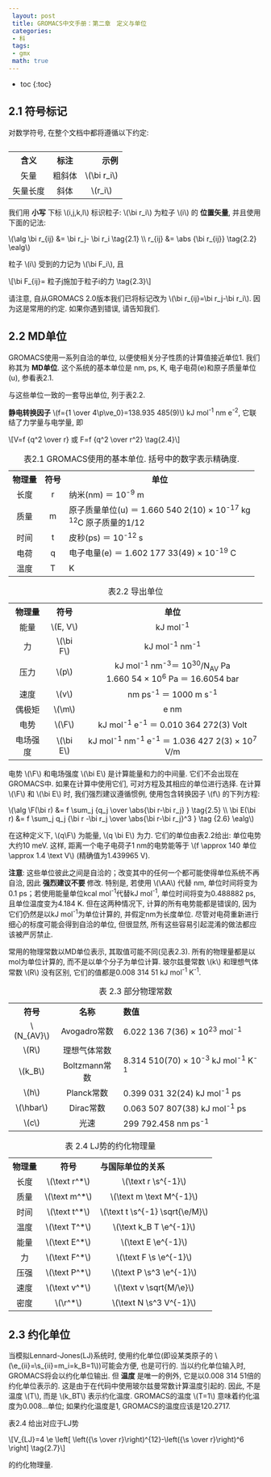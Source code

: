 ```yaml
---
 layout: post
 title: GROMACS中文手册：第二章　定义与单位
 categories:
 - 科
 tags:
 - gmx
 math: true
---
```


* toc
{:toc}


## 2.1 符号标记

<p>对数学符号, 在整个文档中都将遵循以下约定:</p>

<table><caption></caption>
<tr>
<th style="text-align:center;">含义</th>
<th style="text-align:center;">标注</th>
<th style="text-align:right;">示例</th>
</tr>
<tr>
<td style="text-align:center;">矢量</td>
<td style="text-align:center;">粗斜体</td>
<td style="text-align:center;">\(\bi r_i\)</td>
</tr>
<tr>
<td style="text-align:center;">矢量长度</td>
<td style="text-align:center;">斜体</td>
<td style="text-align:center;">\(r_i\)</td>
</tr>
</table>

<p>我们用 <strong>小写</strong> 下标 <span class="math">\(i,j,k,l\)</span> 标识粒子: <span class="math">\(\bi r_i\)</span> 为粒子 <span class="math">\(i\)</span> 的 <strong>位置矢量</strong>, 并且使用下面的记法:</p>

<p><span class="math">\(\alg
\bi r_{ij} &= \bi r_j- \bi r_i \tag{2.1} \\
r_{ij}     &= \abs {\bi r_{ij}}    \tag{2.2}
\ealg\)</span></p>

<p>粒子 <span class="math">\(i\)</span> 受到的力记为 <span class="math">\(\bi F_i\)</span>, 且</p>

<p><span class="math">\[\bi F_{ij}= 粒子j施加于粒子i的力 \tag{2.3}\]</span></p>

<p>请注意, 自从GROMACS 2.0版本我们已将标记改为 <span class="math">\(\bi r_{ij}=\bi r_j-\bi r_i\)</span>. 因为这是常用的约定. 如果你遇到错误, 请告知我们.</p>

## 2.2 MD单位

<p>GROMACS使用一系列自洽的单位, 以便使相关分子性质的计算值接近单位1. 我们称其为 <strong>MD单位</strong>. 这个系统的基本单位是 nm, ps, K, 电子电荷(e)和原子质量单位(u), 参看表2.1.</p>

<p>与这些单位一致的一套导出单位, 列于表2.2.</p>

<p><strong>静电转换因子</strong> <span class="math">\(f={1 \over 4\p\ve_0}=138.935 485(9)\)</span> kJ mol<sup>-1</sup> nm e<sup>-2</sup>, 它联结了力学量与电学量, 即</p>

<p><span class="math">\[V=f {q^2 \over r}   或   F=f {q^2 \over r^2} \tag{2.4}\]</span></p>

<table><caption> 表2.1 GROMACS使用的基本单位. 括号中的数字表示精确度.</caption>
<tr>
<th style="text-align:center;">物理量</th>
<th style="text-align:center;">符号</th>
<th style="text-align:center;">单位</th>
</tr>
<tr>
<td style="text-align:center;"> 长度 </td>
<td style="text-align:center;">r</td>
<td style="text-align:left;">纳米(nm) ＝ 10<sup>-9</sup> m</td>
</tr>
<tr>
<td style="text-align:center;"> 质量 </td>
<td style="text-align:center;">m</td>
<td style="text-align:left;">原子质量单位(u) ＝ 1.660 540 2(10) × 10<sup>-17</sup> kg<br> <sup>12</sup>C 原子质量的1/12</td>
</tr>
<tr>
<td style="text-align:center;"> 时间 </td>
<td style="text-align:center;">t</td>
<td style="text-align:left;">皮秒(ps) ＝ 10<sup>-12</sup> s</td>
</tr>
<tr>
<td style="text-align:center;"> 电荷 </td>
<td style="text-align:center;">q</td>
<td style="text-align:left;">电子电量(e) ＝ 1.602 177 33(49) × 10<sup>-19</sup> C</td>
</tr>
<tr>
<td style="text-align:center;"> 温度 </td>
<td style="text-align:center;">T</td>
<td style="text-align:left;">K</td>
</tr>
</table>

<table><caption> 表2.2 导出单位</caption>
<tr>
<th style="text-align:center;"> 物理量</th>
<th style="text-align:center;">符号</th>
<th style="text-align:center;">单位</th>
</tr>
<tr>
<td style="text-align:center;">  能量      </td>
<td style="text-align:center;">\(E, V\)</td>
<td style="text-align:center;">kJ mol<sup>-1</sup></td>
</tr>
<tr>
<td style="text-align:center;">  力        </td>
<td style="text-align:center;">\(\bi F\)</td>
<td style="text-align:center;">kJ mol<sup>-1</sup> nm<sup>-1</sup></td>
</tr>
<tr>
<td style="text-align:center;">  压力      </td>
<td style="text-align:center;">\(p\)</td>
<td style="text-align:center;">kJ mol<sup>-1</sup> nm<sup>-3</sup>＝ 10<sup>30</sup>/N<sub>AV</sub> Pa <br> 1.660 54 × 10<sup>6</sup> Pa ＝ 16.6054 bar</td>
</tr>
<tr>
<td style="text-align:center;">  速度      </td>
<td style="text-align:center;">\(v\)</td>
<td style="text-align:center;">nm ps<sup>-1</sup> ＝ 1000 m s<sup>-1</sup></td>
</tr>
<tr>
<td style="text-align:center;">  偶极矩    </td>
<td style="text-align:center;">\(\m\)</td>
<td style="text-align:center;">e nm</td>
</tr>
<tr>
<td style="text-align:center;">  电势      </td>
<td style="text-align:center;">\(\F\)</td>
<td style="text-align:center;">kJ mol<sup>-1</sup> e<sup>-1</sup> ＝ 0.010 364 272(3) Volt</td>
</tr>
<tr>
<td style="text-align:center;">  电场强度  </td>
<td style="text-align:center;">\(\bi E\)</td>
<td style="text-align:center;">kJ mol<sup>-1</sup> nm<sup>-1</sup> e<sup>-1</sup> ＝ 1.036 427 2(3) × 10<sup>7</sup> V/m</td>
</tr>
</table>

<p>电势 <span class="math">\(\F\)</span> 和电场强度 <span class="math">\(\bi E\)</span> 是计算能量和力的中间量. 它们不会出现在GROMACS中. 如果在计算中使用它们, 可对方程及其相应的单位进行选择. 在计算 <span class="math">\(\F\)</span> 和 <span class="math">\(\bi E\)</span> 时, 我们强烈建议遵循惯例, 使用包含转换因子 <span class="math">\(f\)</span> 的下列方程:</p>

<p><span class="math">\(\alg
\F(\bi r) &= f \sum_j {q_j \over \abs{\bi r-\bi r_j} }                     \tag{2.5} \\
\bi E(\bi r) &= f \sum_j q_j {\bi r -\bi r_j \over \abs{\bi r-\bi r_j}^3 } \tag {2.6}
\ealg\)</span></p>

<p>在这种定义下, <span class="math">\(q\F\)</span> 为能量, <span class="math">\(q \bi E\)</span> 为力. 它们的单位由表2.2给出: 单位电势大约10 meV. 这样, 距离一个电子电荷子1 nm的电势能等于 <span class="math">\(f \approx 140 单位 \approx 1.4 \text V\)</span> (精确值为1.439965 V).</p>

<p><strong>注意</strong>: 这些单位彼此之间是自洽的；改变其中的任何一个都可能使得单位系统不再自洽, 因此 <strong>强烈建议不要</strong> 修改. 特别是, 若使用 <span class="math">\(\AA\)</span> 代替 nm, 单位时间将变为0.1 ps；若使用能量单位kcal mol<sup>-1</sup>代替kJ mol<sup>-1</sup>, 单位时间将变为0.488882 ps, 且单位温度变为4.184 K. 但在这两种情况下, 计算的所有电势能都是错误的, 因为它们仍然是以kJ mol<sup>-1</sup>为单位计算的, 并假定nm为长度单位. 尽管对电荷重新进行细心的标度可能会得到自洽的单位, 但很显然, 所有这些容易引起混淆的做法都应该被严厉禁止.</p>

<p>常用的物理常数以MD单位表示, 其取值可能不同(见表2.3). 所有的物理量都是以mol为单位计算的, 而不是以单个分子为单位计算. 玻尔兹曼常数 <span class="math">\(k\)</span> 和理想气体常数 <span class="math">\(R\)</span> 没有区别, 它们的值都是0.008 314 51 kJ mol<sup>-1</sup> K<sup>-1</sup>.</p>

<table><caption> 表 2.3 部分物理常数</caption>
<tr>
<th style="text-align:center;"> 符号   </th>
<th style="text-align:center;">名称</th>
<th colspan="2" style="text-align:left;"> 数值 </th>
</tr>
<tr>
<td style="text-align:center;"> \(N_{AV}\) </td>
<td style="text-align:center;">Avogadro常数</td>
<td colspan="2" style="text-align:left;"> 6.022 136 7(36) × 10<sup>23</sup> mol<sup>-1</sup></td>
</tr>
<tr>
<td style="text-align:center;"> \(R\)      </td>
<td style="text-align:center;">理想气体常数</td>
<td rowspan="2" colspan="2" style="text-align:left;"> 8.314 510(70) × 10<sup>-3</sup> kJ mol<sup>-1</sup> K<sup>-1</sup></td>
</tr>
<tr>
<td style="text-align:center;"> \(k_B\)    </td>
<td style="text-align:center;">Boltzmann常数</td>
</tr>
<tr>
<td style="text-align:center;"> \(h\)      </td>
<td style="text-align:center;">Planck常数</td>
<td colspan="2" style="text-align:left;"> 0.399 031 32(24) kJ mol<sup>-1</sup> ps</td>
</tr>
<tr>
<td style="text-align:center;"> \(\hbar\)  </td>
<td style="text-align:center;">Dirac常数</td>
<td colspan="2" style="text-align:left;"> 0.063 507 807(38) kJ mol<sup>-1</sup> ps</td>
</tr>
<tr>
<td style="text-align:center;"> \(c\)      </td>
<td style="text-align:center;">光速</td>
<td colspan="2" style="text-align:left;"> 299 792.458 nm ps<sup>-1</sup></td>
</tr>
</table>

<table><caption> 表 2.4 LJ势的约化物理量</caption>
<tr>
<th style="text-align:center;"> 物理量 </th>
<th style="text-align:center;">符号</th>
<th style="text-align:left;"> 与国际单位的关系</th>
</tr>
<tr>
<td style="text-align:center;">长度</td>
<td style="text-align:center;"> \(\text r^*\) </td>
<td colspan="2" style="text-align:center;">\(\text r \s^{-1}\)</td>
</tr>
<tr>
<td style="text-align:center;">质量</td>
<td style="text-align:center;"> \(\text m^*\) </td>
<td colspan="2" style="text-align:center;">\(\text m \text M^{-1}\)</td>
</tr>
<tr>
<td style="text-align:center;">时间</td>
<td style="text-align:center;"> \(\text t^*\) </td>
<td colspan="2" style="text-align:center;">\(\text t \s^{-1} \sqrt{\e/M}\)</td>
</tr>
<tr>
<td style="text-align:center;">温度</td>
<td style="text-align:center;"> \(\text T^*\) </td>
<td colspan="2" style="text-align:center;">\(\text k_B T \e^{-1}\)</td>
</tr>
<tr>
<td style="text-align:center;">能量</td>
<td style="text-align:center;"> \(\text E^*\) </td>
<td colspan="2" style="text-align:center;">\(\text E \e^{-1}\)</td>
</tr>
<tr>
<td style="text-align:center;">力</td>
<td style="text-align:center;"> \(\text F^*\) </td>
<td colspan="2" style="text-align:center;">\(\text F \s \e^{-1}\)</td>
</tr>
<tr>
<td style="text-align:center;">压强</td>
<td style="text-align:center;"> \(\text P^*\) </td>
<td colspan="2" style="text-align:center;">\(\text P \s^3 \e^{-1}\)</td>
</tr>
<tr>
<td style="text-align:center;">速度</td>
<td style="text-align:center;"> \(\text v^*\) </td>
<td colspan="2" style="text-align:center;">\(\text v \sqrt{M/\e}\)</td>
</tr>
<tr>
<td style="text-align:center;">密度</td>
<td style="text-align:center;"> \(\r^*\)      </td>
<td colspan="2" style="text-align:center;">\(\text N \s^3 V^{-1}\)</td>
</tr>
</table>

## 2.3 约化单位

<p>当模拟Lennard-Jones(LJ)系统时, 使用约化单位(即设某类原子的 <span class="math">\(\e_{ii}=\s_{ii}=m_i=k_B=1\)</span>)可能会方便, 也是可行的. 当以约化单位输入时, GROMACS将会以约化单位输出. 但 <strong>温度</strong> 是唯一的例外, 它是以0.008 314 51倍的约化单位表示的. 这是由于在代码中使用玻尔兹曼常数计算温度引起的. 因此, 不是温度 <span class="math">\(T\)</span>, 而是 <span class="math">\(k_BT\)</span> 表示约化温度. GROMACS的温度 <span class="math">\(T=1\)</span> 意味着约化温度为0.008&#8230;单位; 如果约化温度是1, GROMACS的温度应该是120.2717.</p>

<p>表2.4 给出对应于LJ势</p>

<p><span class="math">\[V_{LJ}=4 \e \left[ \left({\s \over r}\right)^{12}-\left({\s \over r}\right)^6 \right] \tag{2.7}\]</span></p>

<p>的约化物理量.</p>

